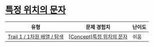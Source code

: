 # [특정 위치의 문자](https://www.codetree.ai/trails/complete/curated-cards/intro-char-in-specific-location)

|유형|문제 경험치|난이도|
|---|---|---|
|[Trail 1 / 1차원 배열 / 탐색](https://www.codetree.ai/trail-info/novice-low/)|[[Concept]특정 위치의 문자](https://www.codetree.ai/trails/complete/curated-cards/intro-char-in-specific-location/)|쉬움|

